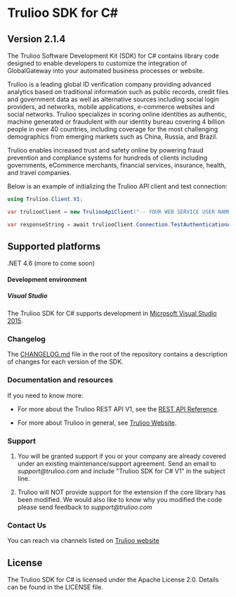 # Trulioo SDK for C# #

## Version 2.1.4

The Trulioo Software Development Kit (SDK) for C# contains library code designed to enable developers to customize the integration of GlobalGateway into your automated business processes or website.

Trulioo is a leading global ID verification company providing advanced analytics based on traditional information such as public records, credit files and government data as well as alternative sources including social login providers, ad networks, mobile applications, e-commerce websites and social networks. Trulioo specializes in scoring online identities as authentic, machine generated or fraudulent with our identity bureau covering 4 billion people in over 40 countries, including coverage for the most challenging demographics from emerging markets such as China, Russia, and Brazil.

Trulioo enables increased trust and safety online by powering fraud prevention and compliance systems for hundreds of clients including governments, eCommerce merchants, financial services, insurance, health, and travel companies.

Below is an example of initializing the Trulioo API client and test connection:

```csharp
using Trulioo.Client.V1;

var truliooClient = new TruliooApiClient("-- YOUR WEB SERVICE USER NAME --", "-- YOUR PASSWORD --"));

var responseString = await truliooClient.Connection.TestAuthenticationAsync();

```

## Supported platforms
.NET 4.6 (more to come soon)

#### Development environment

##### Visual Studio
The Trulioo SDK for C# supports development in [Microsoft Visual Studio 2015](http://www.microsoft.com/visualstudio/downloads).

### Changelog

The [CHANGELOG.md](https://github.com/Trulioo/sdk-csharp-v1/blob/master/CHANGELOG.md) file in the root of the repository contains a description of changes for each version of the SDK. 

### Documentation and resources

If you need to know more:

* For more about the Trulioo REST API V1, see the [REST API Reference](https://api.globaldatacompany.com/).

* For more about Trulioo in general, see [Trulioo Website](https://www.trulioo.com/).

### Support


1. You will be granted support if you or your company are already covered under an existing maintenance/support agreement. Send an email to _support@trulioo.com_ and include "Trulioo SDK for C# V1" in the subject line.

2. Trulioo will NOT provide support for the extension if the core library has been modified. We would also like to know why you modified the code please send feedback to _support@trulioo.com_ 

### Contact Us

You can reach via channels listed on [Trulioo website](https://www.trulioo.com/company/contact-us/)

## License

The Trulioo SDK for C# is licensed under the Apache License 2.0. Details can be found in the LICENSE file.
